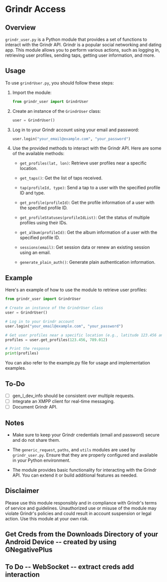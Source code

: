 # Grindr Access

## Overview

`grindr_user.py` is a Python module that provides a set of functions to interact with the Grindr API. Grindr is a popular social networking and dating app. This module allows you to perform various actions, such as logging in, retrieving user profiles, sending taps, getting user information, and more.

## Usage

To use `grindrUser.py`, you should follow these steps:

1. Import the module:

    ```python
    from grindr_user import GrindrUser
    ```

2. Create an instance of the `GrindrUser` class:

    ```python
    user = GrindrUser()
    ```

3. Log in to your Grindr account using your email and password:

    ```python
    user.login("your_email@example.com", "your_password")
    ```

4. Use the provided methods to interact with the Grindr API. Here are some of the available methods:

   - `get_profiles(lat, lon)`: Retrieve user profiles near a specific location.

   - `get_taps()`: Get the list of taps received.

   - `tap(profileId, type)`: Send a tap to a user with the specified profile ID and type.

   - `get_profile(profileId)`: Get the profile information of a user with the specified profile ID.

   - `get_profileStatuses(profileIdList)`: Get the status of multiple profiles using their IDs.

   - `get_album(profileId)`: Get the album information of a user with the specified profile ID.

   - `sessions(email)`: Get session data or renew an existing session using an email.

   - `generate_plain_auth()`: Generate plain authentication information.

## Example

Here's an example of how to use the module to retrieve user profiles:

```python
from grindr_user import GrindrUser

# Create an instance of the GrindrUser class
user = GrindrUser()

# Log in to your Grindr account
user.login("your_email@example.com", "your_password")

# Get user profiles near a specific location (e.g., latitude 123.456 and longitude 789.012)
profiles = user.get_profiles(123.456, 789.012)

# Print the response
print(profiles)
```
You can also refer to the example.py file for usage and implementation examples.

## To-Do

- [ ] gen_l_dev_info should be consistent over multiple requests.
- [ ] Integrate an XMPP client for real-time messaging.
- [ ] Document Grindr API.

## Notes

- Make sure to keep your Grindr credentials (email and password) secure and do not share them.

- The `generic_request`, `paths`, and `utils` modules are used by `grindr_user.py`. Ensure that they are properly configured and available in your Python environment.

- The module provides basic functionality for interacting with the Grindr API. You can extend it or build additional features as needed.

## Disclaimer

Please use this module responsibly and in compliance with Grindr's terms of service and guidelines. Unauthorized use or misuse of the module may violate Grindr's policies and could result in account suspension or legal action. Use this module at your own risk.


## Get Creds from the Downloads Directory of your Android Device -- created by using GNegativePlus

## To Do -- WebSocket -- extract creds add interaction
